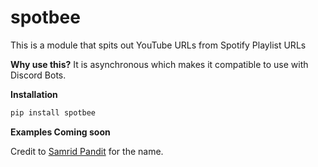 # spotbee

This is a module that spits out YouTube URLs from Spotify Playlist URLs

**Why use this?**
It is asynchronous which makes it compatible to use with Discord Bots.

**Installation**

```bash
pip install spotbee
```

**Examples Coming soon**

Credit to [Samrid Pandit](https://github.com/CaffeineDuck) for the name.
